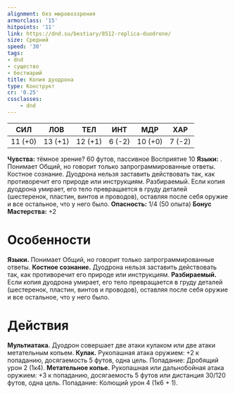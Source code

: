 ```yaml
---
alignment: без мировоззрения
armorclass: '15'
hitpoints: '11'
link: https://dnd.su/bestiary/8512-replica-duodrone/
size: Средний
speed: '30'
tags:
- dnd
- существо
- бестиарий
title: Копия дуодрона
type: Конструкт
cr: '0.25'
cssclasses:
    - dnd
---
```



| СИЛ | ЛОВ | ТЕЛ | ИНТ | МДР | ХАР |
|---|---|---|---|---|---|
| 11 (+0) | 13 (+1) | 12 (+1) | 6 (-2) | 10 (+0) | 7 (-2) |
**Чувства:** тёмное зрение? 60 футов, пассивное Восприятие 10
**Языки:** . Понимает Общий, но говорит только запрограммированные ответы.
Костное сознание. Дуодрона нельзя заставить действовать так, как противоречит его природе или инструкциям.
Разбираемый. Если копия дуодрона умирает, его тело превращается в груду деталей (шестеренок, пластин, винтов и проводов), оставляя после себя оружие и все остальное, что у него было.
**Опасность:** 1/4 (50 опыта)
**Бонус Мастерства:** +2


# Особенности
**Языки.** Понимает Общий, но говорит только запрограммированные ответы.
**Костное сознание.** Дуодрона нельзя заставить действовать так, как противоречит его природе или инструкциям.
**Разбираемый.** Если копия дуодрона умирает, его тело превращается в груду деталей (шестеренок, пластин, винтов и проводов), оставляя после себя оружие и все остальное, что у него было.


# Действия
**Мультиатака.** Дуодрон совершает две атаки кулаком или две атаки метательным копьем.
**Кулак.** Рукопашная атака оружием: +2 к попаданию, досягаемость 5 футов, одна цель. Попадание: Дробящий урон 2 (1к4).
**Метательное копье.** Рукопашная или дальнобойная атака оружием: +3 к попаданию, досягаемость 5 футов или дистанция 30/120 футов, одна цель. Попадание: Колющий урон 4 (1к6 + 1).